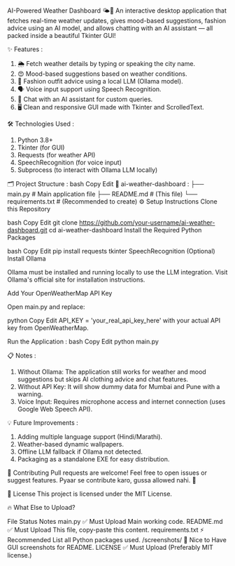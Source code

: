 AI-Powered Weather Dashboard 🌤️🤖
An interactive desktop application that fetches real-time weather updates, gives mood-based suggestions, fashion advice using an AI model, and allows chatting with an AI assistant — all packed inside a beautiful Tkinter GUI!

✨ Features :
1. 🌦️ Fetch weather details by typing or speaking the city name.
2. 😍 Mood-based suggestions based on weather conditions.
3. 👗 Fashion outfit advice using a local LLM (Ollama model).
4. 🗣️ Voice input support using Speech Recognition.
5. 💬 Chat with an AI assistant for custom queries.
6. 🖥️ Clean and responsive GUI made with Tkinter and ScrolledText.

🛠️ Technologies Used : 
1. Python 3.8+
2. Tkinter (for GUI)
3. Requests (for weather API)
4. SpeechRecognition (for voice input)
5. Subprocess (to interact with Ollama LLM locally)

🗂️ Project Structure :
bash
Copy
Edit
📁 ai-weather-dashboard :
 ├── main.py          # Main application file
 ├── README.md        # (This file)
 └── requirements.txt # (Recommended to create)
⚙️ Setup Instructions
Clone this Repository

bash
Copy
Edit
git clone https://github.com/your-username/ai-weather-dashboard.git
cd ai-weather-dashboard
Install the Required Python Packages

bash
Copy
Edit
pip install requests tkinter SpeechRecognition
(Optional) Install Ollama

Ollama must be installed and running locally to use the LLM integration. Visit Ollama's official site for installation instructions.

Add Your OpenWeatherMap API Key

Open main.py and replace:

python
Copy
Edit
API_KEY = 'your_real_api_key_here'
with your actual API key from OpenWeatherMap.

Run the Application : 
bash
Copy
Edit
python main.py

📋 Notes :
1. Without Ollama: The application still works for weather and mood suggestions but skips AI clothing advice and chat features.
2. Without API Key: It will show dummy data for Mumbai and Pune with a warning.
3. Voice Input: Requires microphone access and internet connection (uses Google Web Speech API).

💡 Future Improvements : 
1. Adding multiple language support (Hindi/Marathi).
2. Weather-based dynamic wallpapers.
3. Offline LLM fallback if Ollama not detected.
4. Packaging as a standalone EXE for easy distribution.

🤝 Contributing
Pull requests are welcome! Feel free to open issues or suggest features.
Pyaar se contribute karo, gussa allowed nahi. 💖

📜 License
This project is licensed under the MIT License.

🔥 What Else to Upload?

File	Status	Notes
main.py	✅ Must Upload	Main working code.
README.md	✅ Must Upload	This file, copy-paste this content.
requirements.txt	⚡ Recommended	List all Python packages used.
/screenshots/	💖 Nice to Have	GUI screenshots for README.
LICENSE	✅ Must Upload	(Preferably MIT license.)
